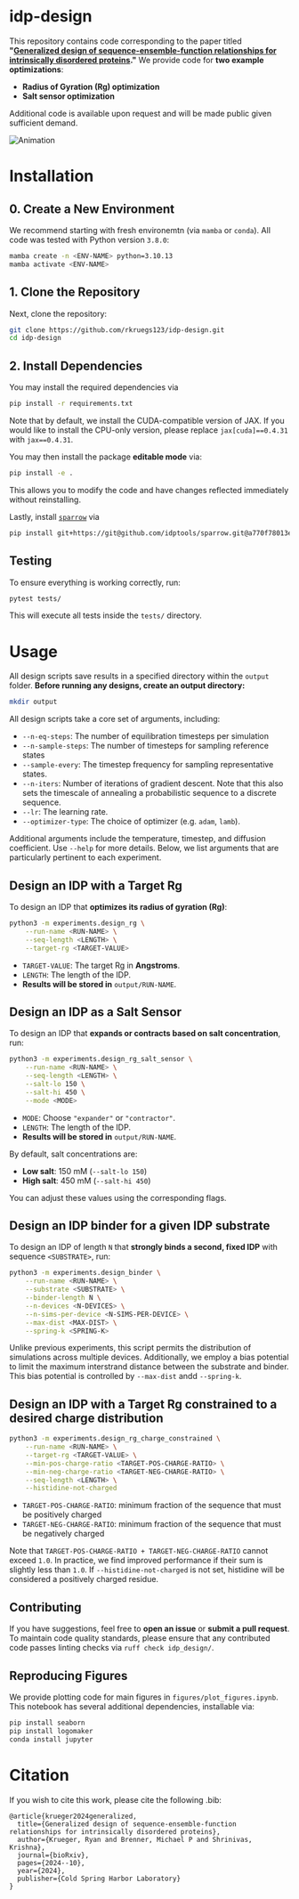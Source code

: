 # idp-design

This repository contains code corresponding to the paper titled **"[Generalized design of sequence-ensemble-function relationships for intrinsically disordered proteins](https://doi.org/10.1101/2024.10.10.617695)."**
We provide code for **two example optimizations**:
- **Radius of Gyration (Rg) optimization**
- **Salt sensor optimization**

Additional code is available upon request and will be made public given sufficient demand.

![Animation](img/pseq_animation.gif)


# **Installation**

## **0. Create a New Environment**

We recommend starting with fresh environemtn (via `mamba` or `conda`). All code was tested with Python version `3.8.0`:
```sh
mamba create -n <ENV-NAME> python=3.10.13
mamba activate <ENV-NAME>
```

## **1. Clone the Repository**
Next, clone the repository:
```sh
git clone https://github.com/rkruegs123/idp-design.git
cd idp-design
```

## **2. Install Dependencies**
You may install the required dependencies via
```sh
pip install -r requirements.txt
```
Note that by default, we install the CUDA-compatible version of JAX.
If you would like to install the CPU-only version, please replace `jax[cuda]==0.4.31` with `jax==0.4.31`.

You may then install the package **editable mode** via:
```sh
pip install -e .
```
This allows you to modify the code and have changes reflected immediately without reinstalling.

Lastly, install [`sparrow`](https://github.com/idptools/sparrow) via
```sh
pip install git+https://git@github.com/idptools/sparrow.git@a770f78013e6399d992e53921540e559defef94b
```


## **Testing**
To ensure everything is working correctly, run:
```sh
pytest tests/
```
This will execute all tests inside the `tests/` directory.


# **Usage**

All design scripts save results in a specified directory within the `output` folder.
**Before running any designs, create an output directory:**
```sh
mkdir output
```

All design scripts take a core set of arguments, including:
- `--n-eq-steps`: The number of equilibration timesteps per simulation
- `--n-sample-steps`: The number of timesteps for sampling reference states
- `--sample-every`: The timestep frequency for sampling representative states.
- `--n-iters`: Number of iterations of gradient descent. Note that this also sets the timescale of annealing a probabilistic sequence to a discrete sequence.
- `--lr`: The learning rate.
- `--optimizer-type`: The choice of optimizer (e.g. `adam`, `lamb`).

Additional arguments include the temperature, timestep, and diffusion coefficient. Use `--help` for more details.
Below, we list arguments that are particularly pertinent to each experiment.

## **Design an IDP with a Target Rg**
To design an IDP that **optimizes its radius of gyration (Rg)**:
```sh
python3 -m experiments.design_rg \
    --run-name <RUN-NAME> \
    --seq-length <LENGTH> \
    --target-rg <TARGET-VALUE>
```
- `TARGET-VALUE`: The target Rg in **Angstroms**.
- `LENGTH`: The length of the IDP.
- **Results will be stored in** `output/RUN-NAME`.


## **Design an IDP as a Salt Sensor**
To design an IDP that **expands or contracts based on salt concentration**, run:
```sh
python3 -m experiments.design_rg_salt_sensor \
    --run-name <RUN-NAME> \
    --seq-length <LENGTH> \
    --salt-lo 150 \
    --salt-hi 450 \
    --mode <MODE>
```
- `MODE`: Choose `"expander"` or `"contractor"`.
- `LENGTH`: The length of the IDP.
- **Results will be stored in** `output/RUN-NAME`.

By default, salt concentrations are:
  - **Low salt**: 150 mM (`--salt-lo 150`)
  - **High salt**: 450 mM (`--salt-hi 450`)

You can adjust these values using the corresponding flags.

## **Design an IDP binder for a given IDP substrate**
To design an IDP of length `N` that **strongly binds a second, fixed IDP** with sequence `<SUBSTRATE>`, run:
```sh
python3 -m experiments.design_binder \
    --run-name <RUN-NAME> \
    --substrate <SUBSTRATE> \
    --binder-length N \
    --n-devices <N-DEVICES> \
    --n-sims-per-device <N-SIMS-PER-DEVICE> \
    --max-dist <MAX-DIST> \
    --spring-k <SPRING-K>
```

Unlike previous experiments, this script permits the distribution of simulations across multiple devices.
Additionally, we employ a bias potential to limit the maximum interstrand distance between the substrate and binder. This bias potential is controlled by `--max-dist` andd `--spring-k`.

## **Design an IDP with a Target Rg constrained to a desired charge distribution**
```sh
python3 -m experiments.design_rg_charge_constrained \
    --run-name <RUN-NAME> \
    --target-rg <TARGET-VALUE> \
    --min-pos-charge-ratio <TARGET-POS-CHARGE-RATIO> \
    --min-neg-charge-ratio <TARGET-NEG-CHARGE-RATIO> \
    --seq-length <LENGTH> \
    --histidine-not-charged
```
- `TARGET-POS-CHARGE-RATIO`: minimum fraction of the sequence that must be positively charged
- `TARGET-NEG-CHARGE-RATIO`: minimum fraction of the sequence that must be negatively charged

Note that `TARGET-POS-CHARGE-RATIO + TARGET-NEG-CHARGE-RATIO` cannot exceed `1.0`.
In practice, we find improved performance if their sum is slightly less than `1.0`.
If `--histidine-not-charged` is not set, histidine will be considered a positively charged
residue.


## **Contributing**
If you have suggestions, feel free to **open an issue** or **submit a pull request**.
To maintain code quality standards, please ensure that any contributed code passes linting checks via `ruff check idp_design/`.


## **Reproducing Figures**

We provide plotting code for main figures in `figures/plot_figures.ipynb`.
This notebook has several additional dependencies, installable via:
```sh
pip install seaborn
pip install logomaker
conda install jupyter
```



# Citation

If you wish to cite this work, please cite the following .bib:
```
@article{krueger2024generalized,
  title={Generalized design of sequence-ensemble-function relationships for intrinsically disordered proteins},
  author={Krueger, Ryan and Brenner, Michael P and Shrinivas, Krishna},
  journal={bioRxiv},
  pages={2024--10},
  year={2024},
  publisher={Cold Spring Harbor Laboratory}
}
```
